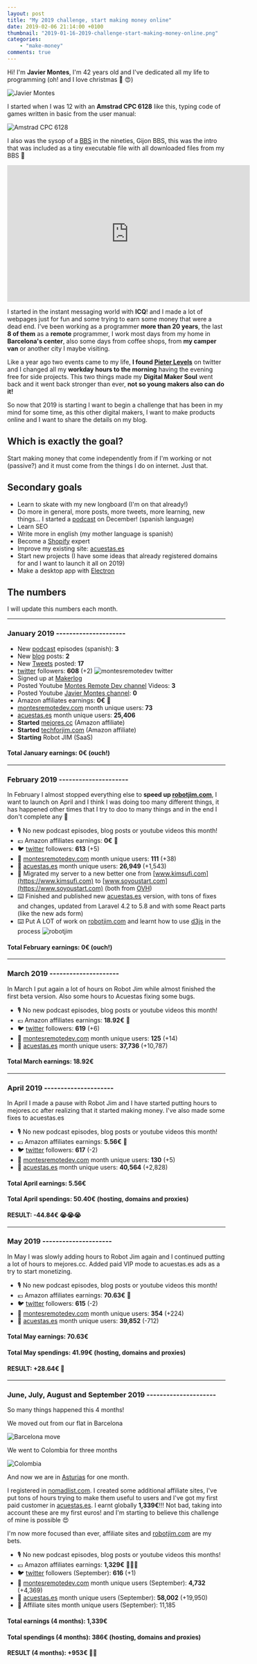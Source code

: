 ```yaml
---
layout: post
title: "My 2019 challenge, start making money online"
date: 2019-02-06 21:14:00 +0100
thumbnail: "2019-01-16-2019-challenge-start-making-money-online.png"
categories:
    - "make-money"
comments: true
---
```


Hi! I'm **Javier Montes**, I'm 42 years old and I've dedicated all my life to programming (oh! and I love christmas 🎅 😍)

![Javier Montes](/assets/images/javier-montes.jpg "Javier Montes")

I started when I was 12 with an **Amstrad CPC 6128** like this, typing code of games written in basic from the user manual:

![Amstrad CPC 6128](/assets/images/amstrad-cpc-6128.jpg "Amstrad CPC 6128")

I also was the sysop of a [BBS](https://en.wikipedia.org/wiki/Bulletin_board_system) in the nineties, Gijon BBS, this was the intro that was included as a tiny executable file with all downloaded files from my BBS 🤩

<center><iframe width="560" height="315" src="https://www.youtube.com/embed/en9TOcOcJj0" frameborder="0" allow="accelerometer; autoplay; encrypted-media; gyroscope; picture-in-picture" allowfullscreen></iframe></center>

I started in the instant messaging world with **ICQ**! and I made a lot of webpages just for fun and some trying to earn some money that were a dead end. I've been working as a programmer **more than 20 years**, the last **8 of them** as a **remote** programmer, I work most days from my home in **Barcelona's center**, also some days from coffee shops, from **my camper van** or another city I maybe visiting.

Like a year ago two events came to my life, **I found [Pieter Levels](https://twitter.com/levelsio)** on twitter and I changed all my **workday hours to the morning** having the evening free for side projects. This two things made my **Digital Maker Soul** went back and it went back stronger than ever, **not so young makers also can do it!**

So now that 2019 is starting I want to begin a challenge that has been in my mind for some time, as this other digital makers, I want to make products online and I want to share the details on my blog.

## Which is exactly the goal?

Start making money that come independently from if I'm working or not (passive?) and it must come from the things I do on internet. Just that.

## Secondary goals
* Learn to skate with my new longboard (I'm on that already!)
* Do more in general, more posts, more tweets, more learning, new things... I started a [podcast](/category/podcast_emprendiendo) on December! (spanish language)
* Learn SEO
* Write more in english (my mother language is spanish)
* Become a [Shopify](https://www.shopify.com) expert
* Improve my existing site: [acuestas.es](https://acuestas.es)
* Start new projects (I have some ideas that already registered domains for and I want to launch it all on 2019)
* Make a desktop app with [Electron](https://electronjs.org/)

## The numbers

I will update this numbers each month.

---------------------
### January 2019 ---------------------
* New [podcast](/category/podcast_emprendiendo) episodes (spanish): **3**
* New [blog](https://montesremotedev.com) posts: **2**
* New [Tweets](https://twitter.com/montesremotedev) posted: **17**
* [twitter](https://twitter.com/montesremotedev) followers: **608** (+2)
![montesremotedev twitter](/assets/images/twitter-2019-jan-montesremotedev.png "montesremotedev twitter")
* Signed up at [Makerlog](https://getmakerlog.com/@montesremotedev)
* Posted Youtube [Montes Remote Dev channel](https://www.youtube.com/channel/UCmPFJ4kCzhK38iBMq6Y2nlw) Videos: **3**
* Posted Youtube [Javier Montes channel](https://www.youtube.com/channel/UCfbDeLomhGBTwmefbw7vm1w): **0**
* Amazon affiliates earnings: **0€** 🤕
* [montesremotedev.com](https://montesremotedev.com) month unique users: **73**
* [acuestas.es](https://acuestas.es) month unique users: **25,406**
* **Started** [mejores.cc](https://mejores.cc) (Amazon affiliate)
* **Started** [techforjim.com](https://techforjim.com) (Amazon affiliate)
* **Starting** Robot JIM (SaaS)

#### Total January earnings: 0€ (ouch!)

---------------------
### February 2019 ---------------------

In February I almost stopped everything else to **speed up [robotjim.com](https://robotjim.com)**, I want to launch on April and I think I was doing too many different things, it has happened other times that I try to doo to many things and in the end I don't complete any 🙈

* 🎙️ No new podcast episodes, blog posts or youtube videos this month!
* 💶 Amazon affiliates earnings: **0€** 🤕
* 🐦 [twitter](https://twitter.com/montesremotedev) followers: **613** (+5)
* 👥 [montesremotedev.com](https://montesremotedev.com) month unique users: **111** (+38)
* 👥 [acuestas.es](https://acuestas.es) month unique users: **26,949** (+1,543)
* 💽 Migrated my server to a new better one from [www.kimsufi.com](https://www.kimsufi.com) to [www.soyoustart.com](https://www.soyoustart.com) (both from [OVH](https://www.ovh.com))
* ⌨️ Finished and published new [acuestas.es](https://acuestas.es) version, with tons of fixes and changes, updated from Laravel 4.2 to 5.8 and with some React parts (like the new ads form)
* ⌨️ Put A LOT of work on [robotjim.com](https://robotjim.com) and learnt how to use [d3js](https://d3js.org/) in the process
![robotjim](https://pbs.twimg.com/media/D1YsjxrXgAYljEy.jpg "Robot Jim")

#### Total February earnings: 0€ (ouch!)

---------------------
### March 2019 ---------------------

In March I put again a lot of hours on Robot Jim while almost finished the first beta version. Also some hours to Acuestas fixing some bugs.

* 🎙️ No new podcast episodes, blog posts or youtube videos this month!
* 💶 Amazon affiliates earnings: **18.92€** 🤑
* 🐦 [twitter](https://twitter.com/montesremotedev) followers: **619** (+6)
* 👥 [montesremotedev.com](https://montesremotedev.com) month unique users: **125** (+14)
* 👥 [acuestas.es](https://acuestas.es) month unique users: **37,736** (+10,787)

#### Total March earnings: 18.92€

---------------------
### April 2019 ---------------------

In April I made a pause with Robot Jim and I have started putting hours to mejores.cc after realizing that it started making money. I've also made some fixes to acuestas.es

* 🎙️ No new podcast episodes, blog posts or youtube videos this month!
* 💶 Amazon affiliates earnings: **5.56€** 🤑
* 🐦 [twitter](https://twitter.com/montesremotedev) followers: **617** (-2)
* 👥 [montesremotedev.com](https://montesremotedev.com) month unique users: **130** (+5)
* 👥 [acuestas.es](https://acuestas.es) month unique users: **40,564** (+2,828)

#### Total April earnings: 5.56€
#### Total April spendings: 50.40€ (hosting, domains and proxies)
#### RESULT: -44.84€ 😭😭😭

---------------------
### May 2019 ---------------------

In May I was slowly adding hours to Robot Jim again and I continued putting a lot of hours to mejores.cc.
Added paid VIP mode to acuestas.es ads as a try to start monetizing.

* 🎙️ No new podcast episodes, blog posts or youtube videos this month!
* 💶 Amazon affiliates earnings: **70.63€** 🤑
* 🐦 [twitter](https://twitter.com/montesremotedev) followers: **615** (-2)
* 👥 [montesremotedev.com](https://montesremotedev.com) month unique users: **354** (+224)
* 👥 [acuestas.es](https://acuestas.es) month unique users: **39,852** (-712)

#### Total May earnings: 70.63€
#### Total May spendings: 41.99€ (hosting, domains and proxies)
#### RESULT: +28.64€ 🤗

---------------------
### June, July, August and September 2019 ---------------------

So many things happened this 4 months!

We moved out from our flat in Barcelona

![Barcelona move](/assets/images/barcelona-move-out-van.jpg "Barcelona move")

We went to Colombia for three months

![Colombia](/assets/images/colombia.jpg "Colombia")

And now we are in [Asturias](https://en.wikipedia.org/wiki/Asturias) for one month.

I registered in [nomadlist.com](https://nomadlist.com). I created some additional affiliate sites, I've put tons of hours trying to make them useful to users and I've got my first paid customer in [acuestas.es](https://acuestas.es). I earnt globally **1,339€**!!! Not bad, taking into account these are my first euros! and I'm starting to believe this challenge of mine is possible 😍

I'm now more focused than ever, affiliate sites and [robotjim.com](https://robotjim.com) are my bets.

* 🎙️ No new podcast episodes, blog posts or youtube videos this months!
* 💶 Amazon affiliates earnings: **1,329€** 🤑🤑🤑
* 🐦 [twitter](https://twitter.com/montesremotedev) followers (September): **616** (+1)
* 👥 [montesremotedev.com](https://montesremotedev.com) month unique users (September): **4,732** (+4,369)
* 👥 [acuestas.es](https://acuestas.es) month unique users (September): **58,002** (+19,950)
* 👥 Affiliate sites month unique users (September): 11,185

#### Total earnings (4 months): 1,339€
#### Total spendings (4 months): 386€ (hosting, domains and proxies)
#### RESULT (4 months): +953€ 🤗🤗